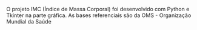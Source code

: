 O projeto IMC (Índice de Massa Corporal) foi desenvolvido com Python e Tkinter na parte gráfica. As bases referenciais são da OMS - Organização Mundial da Saúde
